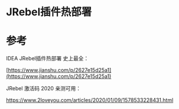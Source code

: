 # JRebel插件热部署

# 参考

IDEA JRebel插件热部署 史上最全：

[https://www.jianshu.com/p/2627e15d25a1](https://www.jianshu.com/p/2627e15d25a1)

JRebel 激活码 2020 亲测可用：

https://www.2loveyou.com/articles/2020/01/09/1578533228431.html

